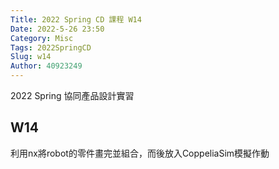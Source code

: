 ```yaml
---
Title: 2022 Spring CD 課程 W14
Date: 2022-5-26 23:50
Category: Misc
Tags: 2022SpringCD
Slug: w14
Author: 40923249
---
```


2022 Spring 協同產品設計實習

<!-- PELICAN_END_SUMMARY -->

W14
----
利用nx將robot的零件畫完並組合，而後放入CoppeliaSim模擬作動